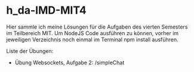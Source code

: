 # h_da-IMD-MIT4

Hier sammle ich meine Lösungen für die Aufgaben des vierten Semesters im Teilbereich MIT.
Um NodeJS Code ausführen zu können, vorher im jeweiligen Verzeichnis noch einmal im Terminal npm install ausführen.


Liste der Übungen:  
- Übung Websockets, Aufgabe 2: /simpleChat
